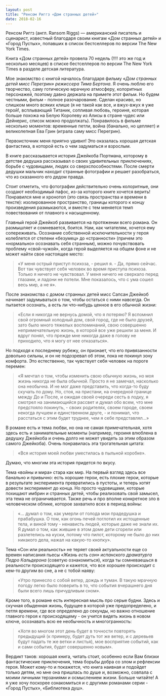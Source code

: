 ```yaml
---
layout: post
title: "Ренсом Риггз «Дом странных детей»"
date: 2018-02-16
---
```


Ренсом Риггз (англ. Ransom Riggs) — американский писатель и сценарист, известный благодаря своим книгам «Дом странных детей» и «Город Пустых», попавших в список бестселлеров по версии The New York Times.

Книга «Дом странных детей» провела 70 недель (!!!! это же год и несколько месяцев) в списке бестселлеров по версии The New York Times в разделе детская литература.

Мое знакомство с книгой началось благодаря фильму *«Дом странных детей мисс Перегрин» режиссера Тима Бертона*. Я очень люблю его творчество, саму готическую мрачную атмосферу, колоритных персонажей, поэтому давно держала на примете этот фильм. Но будем честными, фильм - полное разочарование. Сделан красиво, но слишком много всяких клише (я не такой как все, и вжух-вжух я уже герой!, всплывающий Титаник, сопливая любовь, героиня, которая больше похожа на Белую Королеву из Алисы в стране чудес или Дейнерис, список можно продолжать).
Понравилось в фильме несколько моментов: временные петли, война (банально, но цепляет) и великолепная Ева Грин (играла саму мисс Перегрин).

Первоисточник меня приятно удивил! Это оказалась хорошая детская фантастика, в которой есть о чем задуматься и взрослым.

В книге рассказывается история Джейкоба Портмана, которому в детстве дедушка рассказывал о своих удивительных приключениях, борьбе с чудовищами, людях со сверхспособностями. После смерти дедушки мальчик находит странные фотографии и решает разобраться, что из сказанного его дедом правда.

Стоит отметить, что фотографии действительно очень колоритные, они создают необходимый пафос, из-за которого книге хочется верить!
Понравился мне и хронотоп (это связь пространства и времени в тексте): изолированное пространство, границы которого к концу произведения размыкаются, и вместе с тем меняется темп повествования от плавного к насыщенному.

Главный герой Джейкоб развивается на протяжении всего романа. Он размышляет и сомневается, боится. Нам, как читателям, хочется ему сопереживать.
Осознание собственной исключительности у героя колеблется от степени «безумец» до «странности» (причем это «нормально» осознавать себя странным), можно почувствовать проблему «свой-чужой», когда герой выделяется на общем фоне и не может найти свое настоящее место:
> «У меня острый приступ психоза, - решил я. - Да, прямо сейчас. Вот так чувствует себя человек во время приступа психоза. Только я ничего не чувствовал. У меня ничего не сверкало перед глазами, и ладони не потели. Мне показалось, что с ума сошел весь мир, а не я».

После знакомства с домом странных детей мисс Сапсан Джейкоб начинает задумываться о том, чтобы остаться с ними навсегда. Он пытается осознать, а есть ли что-нибудь ценное в его обычной жизни:
> «Если я никогда не вернусь домой, что я потеряю? Я вспомнил свой огромный холодный дом, свой город, где не было друзей, зато было много тяжелых воспоминаний, свою совершенно непримечательную жизнь, в которой все уже решили за меня. И вдруг понял, что прежде мне никогда даже в голову не приходило, что я могу от нее отказаться».

Но подходя к последнему рубежу, он признает, что его привязанности довольно сильны, и он не подозревал об этом, пока не покинул зону комфорта. Это естественно, так чувствует себя человек на пороге перемен:
> «Я мечтал о том, чтобы изменить свою обычную жизнь, но моя жизнь никогда не была обычной. Просто я не замечал, насколько она необычна. И не мог даже представить, что когда-то буду скучать по дому. Но, стоя, на пристани, на очередной границе между До и После, и ожидая своей очереди сесть в лодку, я смотрел на занимающийся рассвет и думал обо всем, что мне предстояло покинуть, - своих родителях, своем городе, своем некогда лучшем и единственном друге, - и понимал, что расстаться с этим будет труднее, чем я себе представлял…»

В романе есть и тема любви, но она не самая примечательная, хотя здесь есть и занимательные моменты (например, героиня влюблена в дедушку Джейкоба и очень долго не может увидеть за этим образом самого Джейкоба).
Очень понравилась эта трогательная цитата: 
>«Вся история моей любви уместилась в пыльной коробке». 

Думаю, что многим эта история придется по вкусу.

Тема «войны и мира» стара как мир. На первый взгляд здесь все банально и привычно: есть хорошие герои, есть плохие герои, которые в результате эксперимента превратились в пустоты, и теперь хотят довести эксперимент до конца. Но просто чудовищами, которые похищают имбрин и странных детей, чтобы реализовать свой замысел, эта тема не ограничивается.
Также речь и про вполне конкретное зло в человеческом облике, которое захватило всех в период войны:
> «... думал о том, как умерли от голода мои прадедушка и прабабушка. О том, как огонь печей поглотил их истощенные тела, и виной тому - ненависть людей, которые даже не знали их. Я думал о том, как жившие в этом доме дети сгорели или разлетелись на куски, потому что пилот, которому не было до них никакого дела, нажал на какую-то кнопку».

Тема «Сон или реальность» не теряет своей актуальности еще со времен написания пьесы *«Жизнь есть сон» испанского драматурга Педро Кальдерона* (советую ознакомиться), когда ты сомневаешься в реальности происходящего и кажется, что все хорошее происходит с кем-то другим во сне, а не с тобой наяву:
> «Утро принесло с собой ветер, дождь и туман. В такую мрачную погоду легко было поверить в то, что события вчерашнего дня были всего лишь причудливым сном».

Кроме того, в романе есть интересная мысль про серые будни. Здесь и скучная обыденная жизнь, будущее в которой уже предопределено, и петля времени, где все определено до секунды, но важно отношение главного героя к происходящему - он учится видеть жизнь в новом ключе, осознавать всю ее необычность и многогранность:
> «Хотя во многом этот день будет в точности повторять предыдущий (к примеру, будет дуть тот же ветер, и с деревьев будут падать те же ветки и листья), мое восприятие событий, как и сами события, будет совершенно новым».

Вердикт таков: хорошая книга, читать стоит, особенно если Вам близки фантастические приключения, тема борьбы добра со злом и рефлексии героя. Может кому-то и покажется, что книга наивная и подойдет только детям, но мне она пришлась по душе и, возможно, совпала с моими личными терзаниями и осмыслением жизни.
Больше читайте! А я уже хочу поскорее ознакомиться и с другими романами серии - «Город Пустых», «Библиотека душ».
